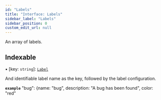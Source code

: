 ```yaml
---
id: "Labels"
title: "Interface: Labels"
sidebar_label: "Labels"
sidebar_position: 0
custom_edit_url: null
---
```


An array of labels.

## Indexable

▪ [key: `string`]: [`Label`](Label.md)

And identifiable label name as the key, followed by the label configuration.

**`example`** "bug": {name: "bug", description: "A bug has been found", color: "red"

